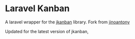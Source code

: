 # Laravel Kanban

A laravel wrapper for the [jkanban](https://github.com/riktar/jkanban) library. Fork from [jinoantony](https://github.com/jinoantony/laravel-kanban)

Updated for the latest version of jkanban,